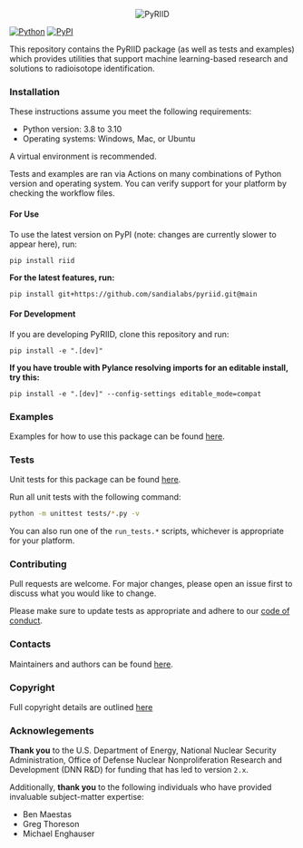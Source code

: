 <p align="center">
  <img src="https://user-images.githubusercontent.com/1079118/124811147-623bd280-df1f-11eb-9f3a-a4a5e6ec5f94.png" alt="PyRIID">
</p>

[![Python](https://img.shields.io/pypi/pyversions/riid)](https://badge.fury.io/py/riid)
[![PyPI](https://badge.fury.io/py/riid.svg)](https://badge.fury.io/py/riid)

This repository contains the PyRIID package (as well as tests and examples) which provides utilities that support machine learning-based research and solutions to radioisotope identification.

### Installation

These instructions assume you meet the following requirements:

- Python version: 3.8 to 3.10
- Operating systems: Windows, Mac, or Ubuntu

A virtual environment is recommended.

Tests and examples are ran via Actions on many combinations of Python version and operating system.
You can verify support for your platform by checking the workflow files.

#### For Use

To use the latest version on PyPI (note: changes are currently slower to appear here), run:

```
pip install riid
```

**For the latest features, run:**

```
pip install git+https://github.com/sandialabs/pyriid.git@main
```

#### For Development

If you are developing PyRIID, clone this repository and run:

```
pip install -e ".[dev]"
```

**If you have trouble with Pylance resolving imports for an editable install, try this:**

```
pip install -e ".[dev]" --config-settings editable_mode=compat
```

### Examples

Examples for how to use this package can be found [here](https://github.com/sandialabs/PyRIID/blob/main/examples).

### Tests

Unit tests for this package can be found [here](https://github.com/sandialabs/PyRIID/blob/main/tests).

Run all unit tests with the following command:

```sh
python -m unittest tests/*.py -v
```

You can also run one of the `run_tests.*` scripts, whichever is appropriate for your platform.

### Contributing

Pull requests are welcome.
For major changes, please open an issue first to discuss what you would like to change.

Please make sure to update tests as appropriate and adhere to our [code of conduct](https://github.com/sandialabs/PyRIID/blob/main/CODE_OF_CONDUCT.md).

### Contacts

Maintainers and authors can be found [here](https://github.com/sandialabs/PyRIID/blob/main/pyproject.toml).

### Copyright

Full copyright details are outlined [here](https://github.com/sandialabs/PyRIID/blob/main/NOTICE.md)

### Acknowlegements

**Thank you** to the U.S. Department of Energy, National Nuclear Security Administration,
Office of Defense Nuclear Nonproliferation Research and Development (DNN R&D) for funding that has led to version `2.x`.

Additionally, **thank you** to the following individuals who have provided invaluable subject-matter expertise:

- Ben Maestas
- Greg Thoreson
- Michael Enghauser
